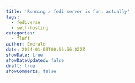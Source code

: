 ```yaml
---
title: 'Running a fedi server is fun, actually'
tags:
  - fediverse
  - self-hosting
categories:
  - fluff
author: Emerald
date: 2024-01-09T00:56:56.022Z
showDate: true
showDateUpdated: false
draft: true
showComments: false
---
```



